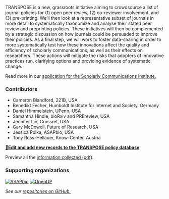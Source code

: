 TRANSPOSE is a new, grassroots initiative aiming to crowdsource a list of journal policies for (1) open peer review, (2) co-reviewer involvement, and (3) pre-printing. We’ll then look at a representative subset of journals in more detail to systematically taxonomize and analyse their stated peer review and preprinting policies. These initiatives will then be complemented by a strategic discussion on how journals could be persuaded to improve their policies. As a final step, we will work to foster data-sharing in order to more systematically test how these innovations affect the quality and efficiency of scholarly communications, as well as their effects on researchers. These actions will mitigate the risks that adopters of innovative practices run, clarifying options and providing evidence of systematic change.  

Read more in our [application for the Scholarly Communications Institute.](https://docs.google.com/document/d/1vcsf2pzQelBVUF6GaSU4FQ8JhDVvq4wrpc4ulZPA7hE/edit#heading=h.v9lrq4a95j57)

### Contributors
- Cameron Blandford, 221B, USA
- Benedikt Fecher, Humboldt Institute for Internet and Society, Germany
- Daniel Himmelstein, UPenn, USA
- Samantha Hindle, bioRxiv and PREreview, USA
- Jennifer Lin, Crossref, USA
- Gary McDowell, Future of Research, USA
- Jessica Polka, ASAPbio, USA
- Tony Ross-Hellauer, Know-Center, Austria


**[📝Edit and add new records to the TRANSPOSE policy database](https://docs.google.com/spreadsheets/d/e/2PACX-1vQVQVbwRTFymY1yMMPvHRLzEhlnm0HZ1ZEKvWeNjjbYtvyYuZ4_6eTqrJ0LkQDVF8ASwv62U3uw4V18/pubhtml?gid=1520385021&single=true)**

Preview all the [information collected (pdf)](https://transpose-publishing.github.io/images/TRANSPOSE%20policy%20editor%20-%20Google%20Forms%202018%2007%2024.pdf).

### Supporting organizations
[![ASAPbio](transpose-publishing.github.io/images/ASAP-small.png)](http://asapbio.org)
[![OpenUP](transpose-publishing.github.io/images/openup-small.png)](http://openup-h2020.eu/)

_See our [repositories on GitHub.](https://github.com/transpose-publishing)_

<!--- When displaying SHERPA data:
### Data sources
[![Sherpa Romeo](transpose-publishing.github.io/images/romeosmall.gif)](http://www.sherpa.ac.uk/RoMEO.php)
This information is derived from the RoMEO database which is compiled by SHERPA and has been modified for use here. Data from SHERPA RoMEO is licensed under a [Creative Commons Attribution-NonCommercial-ShareAlike 2.5 License.](https://creativecommons.org/licenses/by-nc-sa/2.5/)
--->


<!--- Original text
You can use the [editor on GitHub](https://github.com/transpose-publishing/transpose-publishing/edit/master/index.md) to maintain and preview the content for your website in Markdown files.

Whenever you commit to this repository, GitHub Pages will run [Jekyll](https://jekyllrb.com/) to rebuild the pages in your site, from the content in your Markdown files.

### Markdown

Markdown is a lightweight and easy-to-use syntax for styling your writing. It includes conventions for

```markdown
Syntax highlighted code block

# Header 1
## Header 2
### Header 3

- Bulleted
- List

1. Numbered
2. List

**Bold** and _Italic_ and `Code` text

[Link](url) and ![Image](src)
```

For more details see [GitHub Flavored Markdown](https://guides.github.com/features/mastering-markdown/).

### Jekyll Themes

Your Pages site will use the layout and styles from the Jekyll theme you have selected in your [repository settings](https://github.com/transpose-publishing/transpose-publishing/settings). The name of this theme is saved in the Jekyll `_config.yml` configuration file.

### Support or Contact

Having trouble with Pages? Check out our [documentation](https://help.github.com/categories/github-pages-basics/) or [contact support](https://github.com/contact) and we’ll help you sort it out.
--->
